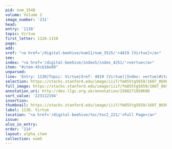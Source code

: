 ```yaml
---
pid: num_1548
volume: Volume 2
image_number: '231'
head:
entry: '1138'
topic: Virtue
first_letter: 1126-1150
page:
add:
xref: "<a href='/digital-beehive/num11/num_3515/'>4819 [Virtue]</a>"
see:
index: "<a href='/digital-beehive/index5/index_4251/'>vertue</a>"
item: "#item-45cb16e89"
unparsed:
line: 'Entry: 1138|Topic: Virtue|Xref: 4819 [Virtue]|Index: vertue|#item-45cb16e89'
selection: https://stacks.stanford.edu/image/iiif/fm855tg5659/1607_0698/327,2194,2931,1143/full/0/default.jpg
full_image: https://stacks.stanford.edu/image/iiif/fm855tg5659/1607_0698/full/full/0/default.jpg
annotation_uri: http://dev.llgc.org.uk/annotation/1588271950690
sort_value: '223112194'
insertion:
thumbnail: https://stacks.stanford.edu/image/iiif/fm855tg5659/1607_0698/327,2194,600,180/250,/0/default.jpg
label: 1138. Virtue
location: "<a href='/digital-beehive/toc/toc2_221/'>Full Page</a>"
issue:
also_in_entry:
order: '214'
layout: alpha_item
collection: num5
---
```

